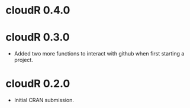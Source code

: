 # cloudR 0.4.0

# cloudR 0.3.0

* Added two more functions to interact with github when first starting a project.

# cloudR 0.2.0

* Initial CRAN submission.
